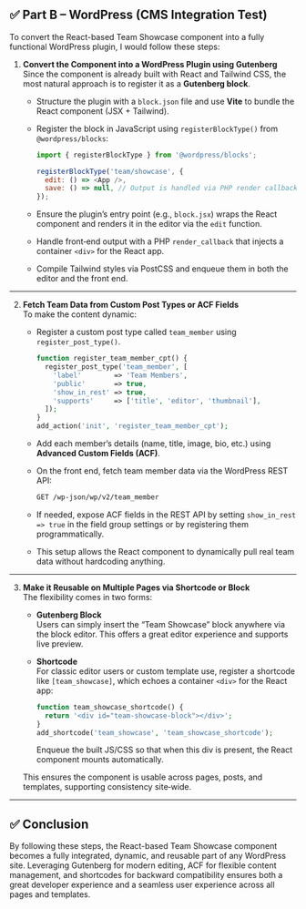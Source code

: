 ## ✅ Part B – WordPress (CMS Integration Test)

To convert the React-based Team Showcase component into a fully functional WordPress plugin, I would follow these steps:

1. **Convert the Component into a WordPress Plugin using Gutenberg**  
   Since the component is already built with React and Tailwind CSS, the most natural approach is to register it as a **Gutenberg block**.

   - Structure the plugin with a `block.json` file and use **Vite** to bundle the React component (JSX + Tailwind).
   - Register the block in JavaScript using `registerBlockType()` from `@wordpress/blocks`:

     ```js
     import { registerBlockType } from '@wordpress/blocks';

     registerBlockType('team/showcase', {
       edit: () => <App />,
       save: () => null, // Output is handled via PHP render callback
     });
     ```

   - Ensure the plugin’s entry point (e.g., `block.jsx`) wraps the React component and renders it in the editor via the `edit` function.
   - Handle front‑end output with a PHP `render_callback` that injects a container `<div>` for the React app.
   - Compile Tailwind styles via PostCSS and enqueue them in both the editor and the front end.

---

2. **Fetch Team Data from Custom Post Types or ACF Fields**  
   To make the content dynamic:

   - Register a custom post type called `team_member` using `register_post_type()`.

     ```php
     function register_team_member_cpt() {
       register_post_type('team_member', [
         'label'        => 'Team Members',
         'public'       => true,
         'show_in_rest' => true,
         'supports'     => ['title', 'editor', 'thumbnail'],
       ]);
     }
     add_action('init', 'register_team_member_cpt');
     ```

   - Add each member’s details (name, title, image, bio, etc.) using **Advanced Custom Fields (ACF)**.
   - On the front end, fetch team member data via the WordPress REST API:

     ```bash
     GET /wp-json/wp/v2/team_member
     ```

   - If needed, expose ACF fields in the REST API by setting `show_in_rest => true` in the field group settings or by registering them programmatically.
   - This setup allows the React component to dynamically pull real team data without hardcoding anything.

---

3. **Make it Reusable on Multiple Pages via Shortcode or Block**  
   The flexibility comes in two forms:

   - **Gutenberg Block**  
     Users can simply insert the “Team Showcase” block anywhere via the block editor. This offers a great editor experience and supports live preview.

   - **Shortcode**  
     For classic editor users or custom template use, register a shortcode like `[team_showcase]`, which echoes a container `<div>` for the React app:

     ```php
     function team_showcase_shortcode() {
       return '<div id="team-showcase-block"></div>';
     }
     add_shortcode('team_showcase', 'team_showcase_shortcode');
     ```

     Enqueue the built JS/CSS so that when this div is present, the React component mounts automatically.

   This ensures the component is usable across pages, posts, and templates, supporting consistency site‑wide.

---

## ✅ Conclusion

By following these steps, the React-based Team Showcase component becomes a fully integrated, dynamic, and reusable part of any WordPress site. Leveraging Gutenberg for modern editing, ACF for flexible content management, and shortcodes for backward compatibility ensures both a great developer experience and a seamless user experience across all pages and templates.

